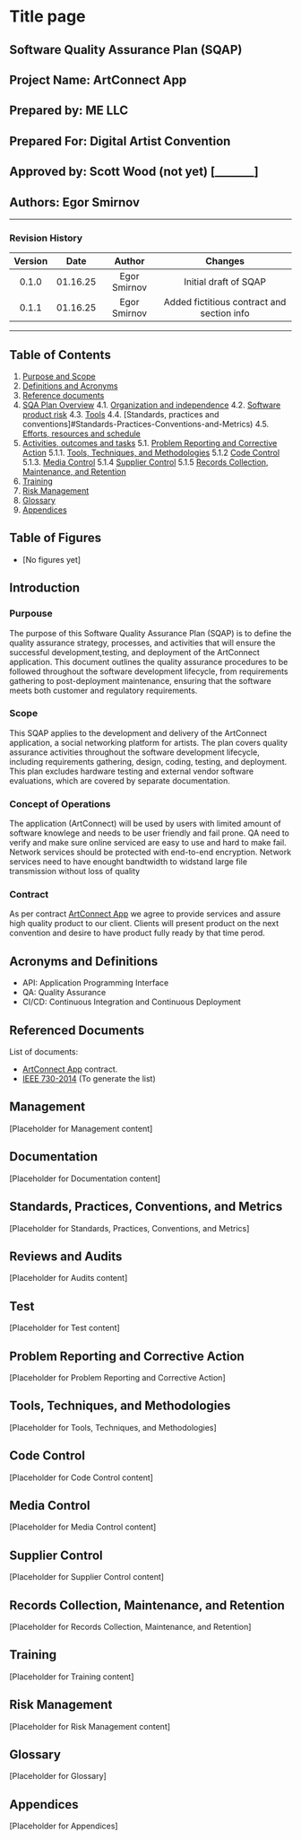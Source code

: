 # Title page
## Software Quality Assurance Plan (SQAP)
## Project Name: ArtConnect App
## Prepared by: ME LLC
## Prepared For: Digital Artist Convention
## Approved by: Scott Wood (not yet) [_______]
## Authors: Egor Smirnov
----
### Revision History
|Version|Date|Author|Changes|
|:-------:|:----:| :----: |:----:|
| 0.1.0   |01.16.25| Egor Smirnov |Initial draft of SQAP|
|0.1.1|01.16.25|Egor Smirnov|Added fictitious contract and section info|
----

## Table of Contents
1. [Purpose and Scope](#purpouse)
2. [Definitions and Acronyms](#concept-of-operations)
3. [Reference documents](#contract)
4. [SQA Plan Overview](#acronyms-and-definitions)
4.1. [Organization and independence](#referenced-documents)
4.2. [Software product risk](#Management)
4.3. [Tools](#Documentation)
4.4. [Standards, practices and conventions]#Standards-Practices-Conventions-and-Metrics)
4.5. [Efforts, resources and schedule](#Reviews-and-Audits)
5. [Activities, outcomes and tasks](#Test)
5.1. [Problem Reporting and Corrective Action](#Problem-Reporting-and-Corrective-Action)
5.1.1. [Tools, Techniques, and Methodologies](#Tools-Techniques-and-Methodologies)
5.1.2 [Code Control](#Code-Control)
5.1.3. [Media Control](#Media-Control)
5.1.4 [Supplier Control](#Supplier-Control)
5.1.5 [Records Collection, Maintenance, and Retention](#Records-Collection-Maintenance-and-Retention)
17. [Training](#Training)
18. [Risk Management](#Risk-Management)
19. [Glossary](#Glossary)
20. [Appendices](#Appendices)

## Table of Figures
* [No figures yet]

## Introduction
### Purpouse
The purpose of this Software Quality Assurance Plan (SQAP) is to define the quality assurance strategy,
processes, and activities that will ensure the successful development,testing, and deployment of the 
ArtConnect application. This document outlines the quality assurance procedures to be followed throughout
the software development lifecycle, from requirements gathering to post-deployment maintenance, ensuring
that the software meets both customer and regulatory requirements.
### Scope
This SQAP applies to the development and delivery of the ArtConnect application, a social networking platform 
for artists. The plan covers quality assurance activities throughout the software development lifecycle, including
requirements gathering, design, coding, testing, and deployment. This plan excludes hardware testing and external 
vendor software evaluations, which are covered by separate documentation.
### Concept of Operations
The application (ArtConnect) will be used by users with limited amount of software knowlege and needs to be user friendly
and fail prone. QA need to verify and make sure online serviced are easy to use and hard to make fail. Network services should
be protected with end-to-end encryption. Network services need to have enought bandtwidth to widstand large file transmission without loss of quality
### Contract
As per contract [ArtConnect App](../Reference%20Document/ArtConnect%20App%20contract.pdf) we agree to provide services and assure high quality product to our client.
Clients will present product on the next convention and desire to have product fully ready by that time perod.
## Acronyms and Definitions
* API: Application Programming Interface
* QA: Quality Assurance
* CI/CD: Continuous Integration and Continuous Deployment
## Referenced Documents
List of documents:
* [ArtConnect App](../Reference%20Document/ArtConnect%20App%20contract.pdf) contract.
* [IEEE 730-2014](https://ieeexplore-ieee-org.byui.idm.oclc.org/document/6835311) (To generate the list)
## Management
[Placeholder for Management content]
## Documentation
[Placeholder for Documentation content]
## Standards, Practices, Conventions, and Metrics
[Placeholder for Standards, Practices, Conventions, and Metrics]
## Reviews and Audits
[Placeholder for Audits content]
## Test
[Placeholder for Test content]
## Problem Reporting and Corrective Action
[Placeholder for Problem Reporting and Corrective Action]
## Tools, Techniques, and Methodologies
[Placeholder for Tools, Techniques, and Methodologies]
## Code Control
[Placeholder for Code Control content]
## Media Control
[Placeholder for Media Control content]
## Supplier Control
[Placeholder for Supplier Control content]
## Records Collection, Maintenance, and Retention
[Placeholder for Records Collection, Maintenance, and Retention]
## Training
[Placeholder for Training content]
## Risk Management
[Placeholder for Risk Management content]
## Glossary
[Placeholder for Glossary]
## Appendices
[Placeholder for Appendices]
